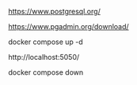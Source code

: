 https://www.postgresql.org/

https://www.pgadmin.org/download/

docker compose up -d

http://localhost:5050/

docker compose down